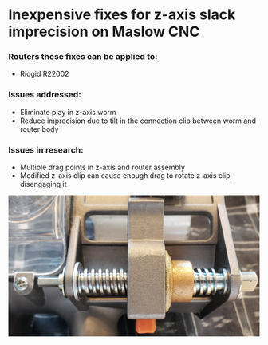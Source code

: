 # Inexpensive fixes for z-axis slack imprecision on Maslow CNC

### Routers these fixes can be applied to:
* Ridgid R22002

### Issues addressed:
* Eliminate play in z-axis worm
* Reduce imprecision due to tilt in the connection clip between worm and router body

### Issues in research:
* Multiple drag points in z-axis and router assembly
* Modified z-axis clip can cause enough drag to rotate z-axis clip, disengaging it

![](https://github.com/MaslowCommunityGarden/Inexpensive-add-ons-for-z-axis-slack-imprecision/blob/master/mainpicture.jpg)
